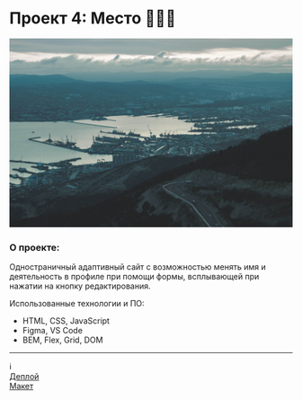 # Проект 4: Место :evergreen_tree::evergreen_tree::evergreen_tree:
![картинка](./images/Новороссийск.jpg)
### О проекте:
Одностраничный адаптивный сайт с возможностью менять имя и деятельность в профиле при помощи формы, всплывающей при нажатии на кнопку редактирования.

Использованные технологии и ПО:
* HTML, CSS, JavaScript
* Figma, VS Code
* BEM, Flex, Grid, DOM
------
:information_source:\
[Деплой](https://azmorigan.github.io/mesto/)\
[Макет](https://www.figma.com/file/UBc0t42LpJBOtdVS4RZLzj/JavaScript.-Sprint-4-(Copy)?node-id=0%3A1)
